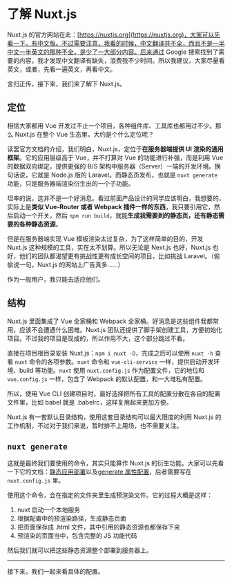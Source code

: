 了解 Nuxt.js
========

Nuxt.js 的官方网站在此：[https://nuxtjs.org](https://nuxtjs.org)，大家可以先看一下。有中文版。不过需要注意，我看的时候，中文翻译并不全，而且不是一半中文一半英文的那种不全，是少了一大部分内容。后来通过 Google 搜索找到了需要的内容，我才发现中文翻译有缺失，浪费我不少时间。所以我建议，大家尽量看英文，或者，先看一遍英文，再看中文。

言归正传，接下来，我们来了解下 Nuxt.js。

定位
--------

相信大家都用 Vue 开发过不止一个项目，各种组件库、工具库也都用过不少。那么 Nuxt.js 在整个 Vue 生态里，大约是个什么定位呢？

读罢官方文档的介绍，我们明白，Nuxt.js，定位于**在服务器端提供 UI 渲染的通用框架**。它的应用层级高于 Vue，并不打算对 Vue 的功能进行补强，而是利用 Vue 的数据双向绑定，提供更强的 B/S 架构中服务器（Server）一端的开发环境。换句话说，它就是 Node.js 版的 Laravel。而静态页发布，也就是 `nuxt generate` 功能，只是服务器端渲染衍生出的一个子功能。

坦率的说，这并不是一个好消息。看过前面产品设计的同学应该明白，我想要的，实际上是**类似 Vue-Router 或者 Webpack 插件一样的东西**，我只要引用它，然后启动一个开关，然后 `npm run build`，就能**生成我需要到的静态页，还有静态需要的各种静态资源**。

但是在服务器端实现 Vue 模板渲染太过复杂，为了这样简单的目的，开发 Nuxt.js 这种规模的工具，实在太不划算。所以无论是 Next.js 也好，Nuxt.js 也好，他们的团队都渴望更有挑战性更有成长空间的项目，比如挑战 Laravel。（偷偷说一句，Nuxt.js 的网站上广告真多……）

作为一般用户，我只能去适应他们。

结构
--------

Nuxt.js 里面集成了 Vue 全家桶和 Webpack 全家桶。好消息是这些组件我都常用，应该不会遭遇什么困难。Nuxt.js 团队还提供了脚手架创建工具，方便初始化项目。不过我的项目是现成的，所以作用不大，这个部分跳过不看。

直接在项目根目录安装 Nuxt.js：`npm i nuxt -D`，完成之后可以使用 `nuxt -h` 查看 `nuxt` 命令的各项参数。`nuxt` 命令和 `vue-cli-service` 一样，提供启动开发环境、build 等功能。`nuxt` 使用 `nuxt.config.js` 作为配置文件，它的地位和 `vue.config.js` 一样，包含了 Webpack 的默认配置，和一大堆私有配置。

所以，使用 Vue CLI 创建项目时，最好选择把所有工具的配置分散在各自的配置文件里，比如 babel 就是 .babelrc，这样复用起来更加方便。

Nuxt.js 有一套默认目录结构，使用这套目录结构可以最大限度的利用 Nuxt.js 的工作机制，不过对于我们来说，暂时排不上用场，也不需要关注。

`nuxt generate`
--------

这就是最终我们要使用的命令，其实只能算作 Nuxt.js 的衍生功能。大家可以先看一下它的文档：[静态应用部署](https://zh.nuxtjs.org/guide/commands#静态应用部署)以及[generate 属性配置](https://zh.nuxtjs.org/api/configuration-generate)，后者需要写在 `nuxt.config.js` 里。

使用这个命令，会在指定的文件夹里生成预渲染文件。它的过程大概是这样：

1. nuxt 启动一个本地服务
2. 根据配置中的预渲染路径，生成静态页面
3. 把页面保存成 .html 文件，其中引用的静态资源也都保存下来
4. 预渲染的页面当中，包含完整的 JS 功能代码

然后我们就可以把这些静态资源整个部署到服务器上。

--------

接下来，我们一起来看具体的配置。
